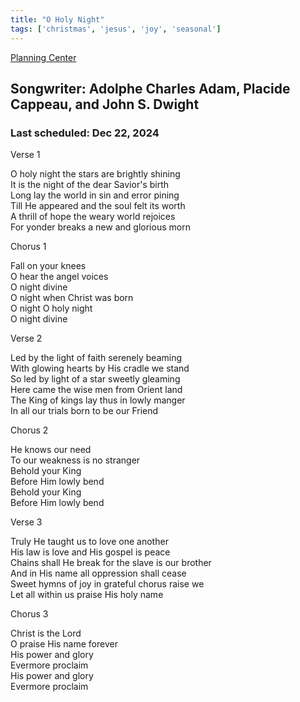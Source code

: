 ```yaml
---
title: "O Holy Night"
tags: ['christmas', 'jesus', 'joy', 'seasonal']
---
```


[Planning Center](https://services.planningcenteronline.com/songs/13170113)

## Songwriter: Adolphe Charles Adam, Placide Cappeau, and John S. Dwight
### Last scheduled: Dec 22, 2024          

Verse 1  
  
O holy night the stars are brightly shining  
It is the night of the dear Savior's birth  
Long lay the world in sin and error pining  
Till He appeared and the soul felt its worth  
A thrill of hope the weary world rejoices  
For yonder breaks a new and glorious morn  
  
Chorus 1  
  
Fall on your knees  
O hear the angel voices  
O night divine  
O night when Christ was born  
O night O holy night  
O night divine  
  
Verse 2  
  
Led by the light of faith serenely beaming  
With glowing hearts by His cradle we stand  
So led by light of a star sweetly gleaming  
Here came the wise men from Orient land  
The King of kings lay thus in lowly manger  
In all our trials born to be our Friend  
  
Chorus 2  
  
He knows our need  
To our weakness is no stranger  
Behold your King  
Before Him lowly bend  
Behold your King  
Before Him lowly bend  
  
Verse 3  
  
Truly He taught us to love one another  
His law is love and His gospel is peace  
Chains shall He break for the slave is our brother  
And in His name all oppression shall cease  
Sweet hymns of joy in grateful chorus raise we  
Let all within us praise His holy name  
  
Chorus 3  
  
Christ is the Lord  
O praise His name forever  
His power and glory  
Evermore proclaim  
His power and glory  
Evermore proclaim

